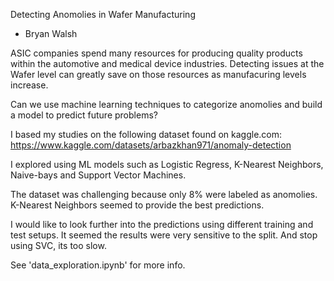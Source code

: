 Detecting Anomolies in Wafer Manufacturing

- Bryan Walsh

ASIC companies spend many resources for producing quality products within the automotive and medical device industries.  Detecting issues at the Wafer level can greatly save on those resources as manufacuring levels increase.

Can we use machine learning techniques to categorize anomolies and build a model to predict future problems?

I based my studies on the following dataset found on kaggle.com:
https://www.kaggle.com/datasets/arbazkhan971/anomaly-detection

I explored using ML models such as Logistic Regress, K-Nearest Neighbors, Naive-bays and Support Vector Machines.

The dataset was challenging because only 8% were labeled as anomolies. K-Nearest Neighbors seemed to provide the best predictions.

I would like to look further into the predictions using different training and test setups.  It seemed the results were very sensitive to the split.  And stop using SVC, its too slow.

See 'data_exploration.ipynb' for more info.
